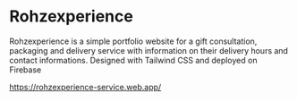# Rohzexperience
Rohzexperience is a simple portfolio website for a gift consultation, packaging and delivery service with information on their delivery hours and contact informations. Designed with Tailwind CSS and deployed on Firebase

https://rohzexperience-service.web.app/
